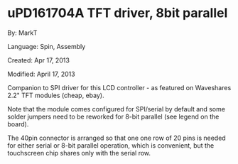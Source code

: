 # uPD161704A TFT driver, 8bit parallel

By: MarkT

Language: Spin, Assembly

Created: Apr 17, 2013

Modified: April 17, 2013

Companion to SPI driver for this LCD controller - as featured on Waveshares 2.2" TFT modules (cheap, ebay).

Note that the module comes configured for SPI/serial by default and some solder jumpers need to be reworked for 8-bit parallel (see legend on the board).

The 40pin connector is arranged so that one one row of 20 pins is needed for either serial or 8-bit parallel operation, which is convenient, but the touchscreen chip shares only with the serial row.
